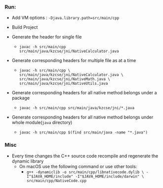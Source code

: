 ### Run:

- Add VM options : `-Djava.library.path=src/main/cpp`

- Build Project
- Generate the header for single file
  - `javac -h src/main/cpp src/main/java/kzcse/jni/NativeCalculator.java`
- Generate corresponding headers for multiple file as at a time
  - `javac -h src/main/cpp \
    src/main/java/kzcse/jni/NativeCalculator.java \
    src/main/java/kzcse/jni/NativeMath.java \
    src/main/java/kzcse/jni/NativeUtils.java`
- Generate corresponding headers for all native method belongs under a package 
  - `javac -h src/main/cpp src/main/java/kzcse/jni/*.java`
- Generate corresponding headers for all native method belongs under whole module(`java` directory)
  - `javac -h src/main/cpp $(find src/main/java -name "*.java")`
### Misc

- Every time changes the C++ source code recompile and regenerate the dynamic library
    - On macOS use the following command or use other tools:
        - `g++ -dynamiclib -o src/main/cpp/libnativecode.dylib \
    -I"$JAVA_HOME/include" -I"$JAVA_HOME/include/darwin" \
    src/main/cpp/NativeCode.cpp`
  
